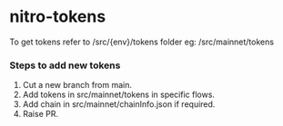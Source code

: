# nitro-tokens

To get tokens refer to /src/{env}/tokens folder
eg: /src/mainnet/tokens 

### Steps to add new tokens
1. Cut a new branch from main.
2. Add tokens in src/mainnet/tokens in specific flows.
3. Add chain in src/mainnet/chainInfo.json if required.
4. Raise PR.
